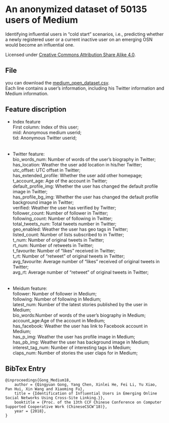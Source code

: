 # An anonymized dataset of 50135 users of Medium
Identifying influential users in “cold start” scenarios, i.e., predicting whether a newly registered user or a current inactive user on an emerging OSN would become an influential one.

Licensed under [Creative Commons Attribution Share Alike 4.0](http://choosealicense.com/licenses/cc-by-sa-4.0/).



## File 
you can download the [medium_open_dataset.csv](https://raw.githubusercontent.com/willingnesshxl/medium-open-data/master/medium_open_dataset.csv).
</br>
Each line contains a user’s information, including his Twitter information and Medium information.

## Feature discription
* Index feature<br>
First column: Index of this user;<br>
mid: Anonymous medium userid;<br>
tid: Anonymous Twitter userid;<br>
<br><br>
* Twitter feature:<br>
bio_words_num: Number of words of the user’s biography in Twitter;<br>
has_location: Weather the user add location in his/her Twitter;<br>
utc_offset: UTC offset in Twitter;<br>
has_extended_profile: Whether the user add other homepage;<br>
t_account_age: Age of the account in Twitter;<br>
default_profile_img: Whether the user has changed the default profile image in Twitter;<br>
has_profile_bg_img: Whether the user has changed the default profile background image in Twitter; <br>
verified: Weather the user has verified by Twitter;<br>
follower_count: Number of follower in Twitter;<br>
following_count: Number of following in Twitter;<br>
total_tweets_num: Total tweets number in Twitter;<br>
geo_enabled: Weather the user has geo tags in Twitter;<br>
listed_count: Number of lists subscribed to in Twitter;<br>
t_num: Number of original tweets in Twitter;<br>
rt_num: Number of retweets in Twitter;<br>
t_favourite: Number of “likes” received in Twitter;<br>
t_rt: Number of “retweet” of original tweets in Twitter;<br>
avg_favourite: Average number of “likes” received of original tweets in Twitter;<br>
avg_rt: Average number of “retweet” of original tweets in Twitter;<br>
<br><br>
* Meidum feature:<br>
follower: Number of follower in Medium;<br>
following: Number of following in Medium;<br>
latest_num: Number of the latest stories published by the user in Medium;<br>
bio_words:Number of words of the user’s biography in Medium;<br>
account_age:Age of the account in Medium;<br>
has_facebook: Weather the user has link to Facebook account in Medium;<br>
has_p_img: Weather the user has profile image in Medium;<br>
has_pb_img: Weather the user has background image in Medium;<br>
interest_tag_num: Number of interesting tags in Medium;<br>
claps_num: Number of stories the user claps for in Medium; <br>

## BibTex Entry
```
@inproceedings{Gong_Medium18,
	author = {Qingyuan Gong, Yang Chen, Xinlei He, Fei Li, Yu Xiao, Pan Hui, Xin Wang and Xiaoming Fu},
	title = {Identification of Influential Users in Emerging Online Social Networks Using Cross-Site Linking.}},
	booktitle = {Proc. of the 13th CCF Chinese Conference on Computer Supported Cooperative Work (ChineseCSCW’18)},
	year = {2018},
} 
